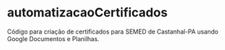 # automatizacaoCertificados
Código para criação de certificados para SEMED de Castanhal-PA usando Google Documentos e Planilhas.
